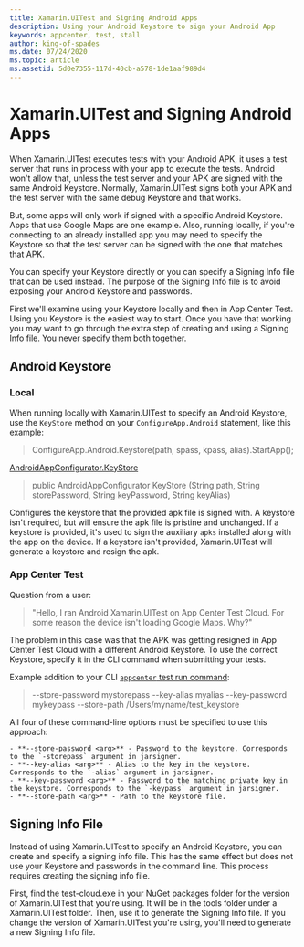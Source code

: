 ```yaml
---
title: Xamarin.UITest and Signing Android Apps
description: Using your Android Keystore to sign your Android App
keywords: appcenter, test, stall
author: king-of-spades
ms.date: 07/24/2020
ms.topic: article
ms.assetid: 5d0e7355-117d-40cb-a578-1de1aaf989d4 
---
```


# Xamarin.UITest and Signing Android Apps
When Xamarin.UITest executes tests with your Android APK, it uses a test server that runs in process with your app to execute the tests. Android won't allow that, unless the test server and your APK are signed with the same Android Keystore. Normally, Xamarin.UITest signs both your APK and the test server with the same debug Keystore and that works.

But, some apps will only work if signed with a specific Android Keystore. Apps that use Google Maps are one example. Also, running locally, if you're connecting to an already installed app you may need to specify the Keystore so that the test server can be signed with the one that matches that APK.

You can specify your Keystore directly or you can specify a Signing Info file that can be used instead. The purpose of the Signing Info file is to avoid exposing your Android Keystore and passwords. 

First we'll examine using your Keystore locally and then in App Center Test. Using you Keystore is the easiest way to start. Once you have that working you may want to go through the extra step of creating and using a Signing Info file. You never specify them both together.

## Android Keystore
### Local
When running locally with Xamarin.UITest to specify an Android Keystore, use the `KeyStore` method on your `ConfigureApp.Android` statement, like this example: 

> ConfigureApp.Android.Keystore(path, spass, kpass, alias).StartApp();

[AndroidAppConfigurator.KeyStore](https://docs.microsoft.com/dotnet/api/Xamarin.UITest.Configuration.AndroidAppConfigurator.KeyStore?view=xamarin-uitest-sdk#Xamarin_UITest_Configuration_AndroidAppConfigurator_KeyStore_System_String_System_String_System_String_System_String_)

> public AndroidAppConfigurator KeyStore (String path, String storePassword, String keyPassword, String keyAlias)

Configures the keystore that the provided apk file is signed with. A keystore isn't required, but will ensure the apk file is pristine and unchanged. If a keystore is provided, it's used to sign the auxiliary `apks` installed along with the app on the device. If a keystore isn't provided, Xamarin.UITest will generate a keystore and resign the apk.

### App Center Test
Question from a user:
> "Hello, I ran Android Xamarin.UITest on App Center Test Cloud. For some reason the device isn't loading Google Maps. Why?"

The problem in this case was that the APK was getting resigned in App Center Test Cloud with a different Android Keystore. To use the correct Keystore, specify it in the CLI command when submitting your tests. 

Example addition to your CLI [`appcenter` test run command](https://docs.microsoft.com/en-us/appcenter/test-cloud/starting-a-test-run#submit):
> --store-password mystorepass --key-alias myalias --key-password mykeypass --store-path /Users/myname/test_keystore

All four of these command-line options must be specified to use this approach:

    - **--store-password <arg>** - Password to the keystore. Corresponds to the `-storepass` argument in jarsigner.
    - **--key-alias <arg>** - Alias to the key in the keystore. Corresponds to the `-alias` argument in jarsigner.
    - **--key-password <arg>** - Password to the matching private key in the keystore. Corresponds to the `-keypass` argument in jarsigner.
    - **--store-path <arg>** - Path to the keystore file.
    
## Signing Info File
Instead of using Xamarin.UITest to specify an Android Keystore, you can create and specify a signing info file. This has the same effect but does not use your Keystore and passwords in the command line. This process requires creating the signing info file.

First, find the test-cloud.exe in your NuGet packages folder for the version of Xamarin.UITest that you're using. It will be in the tools folder under a Xamarin.UITest folder. Then, use it to generate the Signing Info file. If you change the version of Xamarin.UITest you're using, you'll need to generate a new Signing Info file.